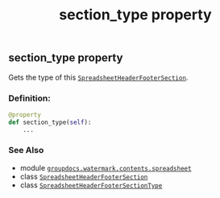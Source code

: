 ﻿---
title: section_type property
second_title: GroupDocs.Watermark for Python via .NET API References
description: 
type: docs
url: /python-net/groupdocs.watermark.contents.spreadsheet/spreadsheetheaderfootersection/section_type/
is_root: false
weight: 60
---

## section_type property


Gets the type of this [`SpreadsheetHeaderFooterSection`](/watermark/python-net/groupdocs.watermark.contents.spreadsheet/spreadsheetheaderfootersection).
### Definition:
```python
@property
def section_type(self):
    ...
```

### See Also
* module [`groupdocs.watermark.contents.spreadsheet`](../../)
* class [`SpreadsheetHeaderFooterSection`](/watermark/python-net/groupdocs.watermark.contents.spreadsheet/spreadsheetheaderfootersection)
* class [`SpreadsheetHeaderFooterSectionType`](/watermark/python-net/groupdocs.watermark.contents.spreadsheet/spreadsheetheaderfootersectiontype)

